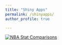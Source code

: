 ```yaml
---
title: "Shiny Apps"
permalink: /shinyapps/
author_profile: true

---
```

[<img src="https://user-images.githubusercontent.com/108133717/231267796-3c2890e5-dae3-4a6b-a1ec-fb7c3d27a858.png" title="NBA Stats Comparisons: Playoffs vs. Regular Season" alt="NBA Stat Comparisons">](https://ads303.shinyapps.io/nbacomparisons/) 






